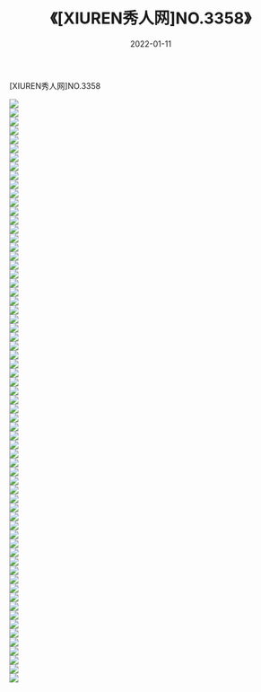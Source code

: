 ﻿---
layout: post
title:  《[XIUREN秀人网]NO.3358》
date:   2022-01-11
img: http://img.660000.xyz/Sharelink/秀人网/秀人网第04部分/[XIUREN秀人网]NO.3358/000.jpg
categories: [美女, 清纯, 唯美]
---

[XIUREN秀人网]NO.3358

 ![](http://img.660000.xyz/Sharelink/秀人网/秀人网第04部分/[XIUREN秀人网]NO.3358/001.jpg) <br>![](http://img.660000.xyz/Sharelink/秀人网/秀人网第04部分/[XIUREN秀人网]NO.3358/002.jpg) <br>![](http://img.660000.xyz/Sharelink/秀人网/秀人网第04部分/[XIUREN秀人网]NO.3358/003.jpg) <br>![](http://img.660000.xyz/Sharelink/秀人网/秀人网第04部分/[XIUREN秀人网]NO.3358/004.jpg) <br>![](http://img.660000.xyz/Sharelink/秀人网/秀人网第04部分/[XIUREN秀人网]NO.3358/005.jpg) <br>![](http://img.660000.xyz/Sharelink/秀人网/秀人网第04部分/[XIUREN秀人网]NO.3358/006.jpg) <br>![](http://img.660000.xyz/Sharelink/秀人网/秀人网第04部分/[XIUREN秀人网]NO.3358/007.jpg) <br>![](http://img.660000.xyz/Sharelink/秀人网/秀人网第04部分/[XIUREN秀人网]NO.3358/008.jpg) <br>![](http://img.660000.xyz/Sharelink/秀人网/秀人网第04部分/[XIUREN秀人网]NO.3358/009.jpg) <br>![](http://img.660000.xyz/Sharelink/秀人网/秀人网第04部分/[XIUREN秀人网]NO.3358/010.jpg) <br>![](http://img.660000.xyz/Sharelink/秀人网/秀人网第04部分/[XIUREN秀人网]NO.3358/011.jpg) <br>![](http://img.660000.xyz/Sharelink/秀人网/秀人网第04部分/[XIUREN秀人网]NO.3358/012.jpg) <br>![](http://img.660000.xyz/Sharelink/秀人网/秀人网第04部分/[XIUREN秀人网]NO.3358/013.jpg) <br>![](http://img.660000.xyz/Sharelink/秀人网/秀人网第04部分/[XIUREN秀人网]NO.3358/014.jpg) <br>![](http://img.660000.xyz/Sharelink/秀人网/秀人网第04部分/[XIUREN秀人网]NO.3358/015.jpg) <br>![](http://img.660000.xyz/Sharelink/秀人网/秀人网第04部分/[XIUREN秀人网]NO.3358/016.jpg) <br>![](http://img.660000.xyz/Sharelink/秀人网/秀人网第04部分/[XIUREN秀人网]NO.3358/017.jpg) <br>![](http://img.660000.xyz/Sharelink/秀人网/秀人网第04部分/[XIUREN秀人网]NO.3358/018.jpg) <br>![](http://img.660000.xyz/Sharelink/秀人网/秀人网第04部分/[XIUREN秀人网]NO.3358/019.jpg) <br>![](http://img.660000.xyz/Sharelink/秀人网/秀人网第04部分/[XIUREN秀人网]NO.3358/020.jpg) <br>![](http://img.660000.xyz/Sharelink/秀人网/秀人网第04部分/[XIUREN秀人网]NO.3358/021.jpg) <br>![](http://img.660000.xyz/Sharelink/秀人网/秀人网第04部分/[XIUREN秀人网]NO.3358/022.jpg) <br>![](http://img.660000.xyz/Sharelink/秀人网/秀人网第04部分/[XIUREN秀人网]NO.3358/023.jpg) <br>![](http://img.660000.xyz/Sharelink/秀人网/秀人网第04部分/[XIUREN秀人网]NO.3358/024.jpg) <br>![](http://img.660000.xyz/Sharelink/秀人网/秀人网第04部分/[XIUREN秀人网]NO.3358/025.jpg) <br>![](http://img.660000.xyz/Sharelink/秀人网/秀人网第04部分/[XIUREN秀人网]NO.3358/026.jpg) <br>![](http://img.660000.xyz/Sharelink/秀人网/秀人网第04部分/[XIUREN秀人网]NO.3358/027.jpg) <br>![](http://img.660000.xyz/Sharelink/秀人网/秀人网第04部分/[XIUREN秀人网]NO.3358/028.jpg) <br>![](http://img.660000.xyz/Sharelink/秀人网/秀人网第04部分/[XIUREN秀人网]NO.3358/029.jpg) <br>![](http://img.660000.xyz/Sharelink/秀人网/秀人网第04部分/[XIUREN秀人网]NO.3358/030.jpg) <br>![](http://img.660000.xyz/Sharelink/秀人网/秀人网第04部分/[XIUREN秀人网]NO.3358/031.jpg) <br>![](http://img.660000.xyz/Sharelink/秀人网/秀人网第04部分/[XIUREN秀人网]NO.3358/032.jpg) <br>![](http://img.660000.xyz/Sharelink/秀人网/秀人网第04部分/[XIUREN秀人网]NO.3358/033.jpg) <br>![](http://img.660000.xyz/Sharelink/秀人网/秀人网第04部分/[XIUREN秀人网]NO.3358/034.jpg) <br>![](http://img.660000.xyz/Sharelink/秀人网/秀人网第04部分/[XIUREN秀人网]NO.3358/035.jpg) <br>![](http://img.660000.xyz/Sharelink/秀人网/秀人网第04部分/[XIUREN秀人网]NO.3358/036.jpg) <br>![](http://img.660000.xyz/Sharelink/秀人网/秀人网第04部分/[XIUREN秀人网]NO.3358/037.jpg) <br>![](http://img.660000.xyz/Sharelink/秀人网/秀人网第04部分/[XIUREN秀人网]NO.3358/038.jpg) <br>![](http://img.660000.xyz/Sharelink/秀人网/秀人网第04部分/[XIUREN秀人网]NO.3358/039.jpg) <br>![](http://img.660000.xyz/Sharelink/秀人网/秀人网第04部分/[XIUREN秀人网]NO.3358/040.jpg) <br>![](http://img.660000.xyz/Sharelink/秀人网/秀人网第04部分/[XIUREN秀人网]NO.3358/041.jpg) <br>![](http://img.660000.xyz/Sharelink/秀人网/秀人网第04部分/[XIUREN秀人网]NO.3358/042.jpg) <br>![](http://img.660000.xyz/Sharelink/秀人网/秀人网第04部分/[XIUREN秀人网]NO.3358/043.jpg) <br>![](http://img.660000.xyz/Sharelink/秀人网/秀人网第04部分/[XIUREN秀人网]NO.3358/044.jpg) <br>![](http://img.660000.xyz/Sharelink/秀人网/秀人网第04部分/[XIUREN秀人网]NO.3358/045.jpg) <br>![](http://img.660000.xyz/Sharelink/秀人网/秀人网第04部分/[XIUREN秀人网]NO.3358/046.jpg) <br>![](http://img.660000.xyz/Sharelink/秀人网/秀人网第04部分/[XIUREN秀人网]NO.3358/047.jpg) <br>![](http://img.660000.xyz/Sharelink/秀人网/秀人网第04部分/[XIUREN秀人网]NO.3358/048.jpg) <br>![](http://img.660000.xyz/Sharelink/秀人网/秀人网第04部分/[XIUREN秀人网]NO.3358/049.jpg) <br>![](http://img.660000.xyz/Sharelink/秀人网/秀人网第04部分/[XIUREN秀人网]NO.3358/050.jpg) <br>![](http://img.660000.xyz/Sharelink/秀人网/秀人网第04部分/[XIUREN秀人网]NO.3358/051.jpg) <br>![](http://img.660000.xyz/Sharelink/秀人网/秀人网第04部分/[XIUREN秀人网]NO.3358/052.jpg) <br>![](http://img.660000.xyz/Sharelink/秀人网/秀人网第04部分/[XIUREN秀人网]NO.3358/053.jpg) <br>![](http://img.660000.xyz/Sharelink/秀人网/秀人网第04部分/[XIUREN秀人网]NO.3358/054.jpg) <br>![](http://img.660000.xyz/Sharelink/秀人网/秀人网第04部分/[XIUREN秀人网]NO.3358/055.jpg) <br>![](http://img.660000.xyz/Sharelink/秀人网/秀人网第04部分/[XIUREN秀人网]NO.3358/056.jpg) <br>![](http://img.660000.xyz/Sharelink/秀人网/秀人网第04部分/[XIUREN秀人网]NO.3358/057.jpg) <br>![](http://img.660000.xyz/Sharelink/秀人网/秀人网第04部分/[XIUREN秀人网]NO.3358/058.jpg) <br>![](http://img.660000.xyz/Sharelink/秀人网/秀人网第04部分/[XIUREN秀人网]NO.3358/059.jpg) <br>![](http://img.660000.xyz/Sharelink/秀人网/秀人网第04部分/[XIUREN秀人网]NO.3358/060.jpg) <br>![](http://img.660000.xyz/Sharelink/秀人网/秀人网第04部分/[XIUREN秀人网]NO.3358/061.jpg) <br>![](http://img.660000.xyz/Sharelink/秀人网/秀人网第04部分/[XIUREN秀人网]NO.3358/062.jpg) <br>![](http://img.660000.xyz/Sharelink/秀人网/秀人网第04部分/[XIUREN秀人网]NO.3358/063.jpg) <br>![](http://img.660000.xyz/Sharelink/秀人网/秀人网第04部分/[XIUREN秀人网]NO.3358/064.jpg) <br>![](http://img.660000.xyz/Sharelink/秀人网/秀人网第04部分/[XIUREN秀人网]NO.3358/065.jpg) <br>